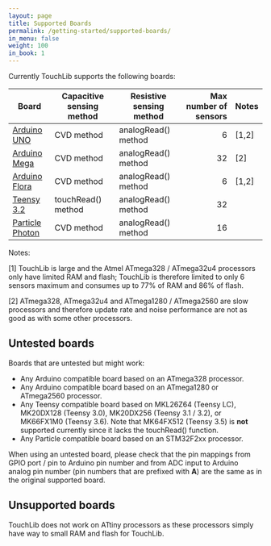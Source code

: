 ```yaml
---
layout: page
title: Supported Boards
permalink: /getting-started/supported-boards/
in_menu: false
weight: 100
in_book: 1
---
```


Currently TouchLib supports the following boards:

| Board | Capacitive sensing method | Resistive sensing method | Max number of sensors | Notes | 
|-----|-----|-----|-----:|-----|
| [Arduino UNO](https://store.arduino.cc/arduino-uno-rev3) | CVD method | analogRead() method | 6 | [1,2] |
| [Arduino Mega](https://www.arduino.cc/en/Main/ArduinoBoardMega2560) | CVD method | analogRead() method | 32 | [2] |
| [Arduino Flora](https://www.adafruit.com/product/659) | CVD method | analogRead() method | 6 | [1,2] |
| [Teensy 3.2](https://www.pjrc.com/teensy/teensy31.html) | touchRead() method | analogRead() method | 32 | |
| [Particle Photon](https://www.particle.io/products/hardware/photon-wifi-dev-kit) | CVD method | analogRead() method | 16 | |

Notes:

[1] TouchLib is large and the Atmel ATmega328 / ATmega32u4 processors only have
limited RAM and flash; TouchLib is therefore limited to only 6 sensors maximum
and consumes up to 77% of RAM and 86% of flash.

[2] ATmega328, ATmega32u4 and ATmega1280 / ATmega2560 are slow processors and
therefore update rate and noise performance are not as good as with some other
processors.

## Untested boards
Boards that are untested but might work:
* Any Arduino compatible board based on an ATmega328 processor.
* Any Arduino compatible board based on an ATmega1280 or ATmega2560 processor.
* Any Teensy compatible board based on MKL26Z64 (Teensy LC), MK20DX128 (Teensy
  3.0), MK20DX256 (Teensy 3.1 / 3.2), or MK66FX1M0 (Teensy 3.6). Note that
  MK64FX512 (Teensy 3.5) is __not__ supported currently since it lacks the
  touchRead() function.
* Any Particle compatible board based on an STM32F2xx processor.

When using an untested board, please check that the pin mappings from GPIO port
/ pin to Arduino pin number and from ADC input to Arduino analog pin number
(pin numbers that are prefixed with __A__) are the same as in the original
supported board.

## Unsupported boards
TouchLib does not work on ATtiny processors as these processors
simply have way to small RAM and flash for TouchLib.

